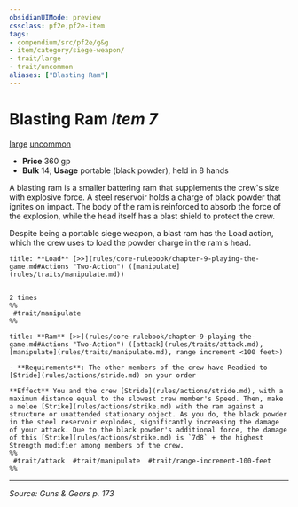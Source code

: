 ```yaml
---
obsidianUIMode: preview
cssclass: pf2e,pf2e-item
tags:
- compendium/src/pf2e/g&g
- item/category/siege-weapon/
- trait/large
- trait/uncommon
aliases: ["Blasting Ram"]
---
```

# Blasting Ram *Item 7*  
[large](rules/traits/large-b1.md "Large Size Trait")  [uncommon](rules/traits/uncommon.md "Uncommon Rarity Trait")  

- **Price** 360 gp
- **Bulk** 14; **Usage** portable (black powder), held in 8 hands

A blasting ram is a smaller battering ram that supplements the crew's size with explosive force. A steel reservoir holds a charge of black powder that ignites on impact. The body of the ram is reinforced to absorb the force of the explosion, while the head itself has a blast shield to protect the crew.

Despite being a portable siege weapon, a blast ram has the Load action, which the crew uses to load the powder charge in the ram's head.

```ad-embed-ability
title: **Load** [>>](rules/core-rulebook/chapter-9-playing-the-game.md#Actions "Two-Action") ([manipulate](rules/traits/manipulate.md))


2 times  
%%
 #trait/manipulate 
%%
```

```ad-embed-ability
title: **Ram** [>>](rules/core-rulebook/chapter-9-playing-the-game.md#Actions "Two-Action") ([attack](rules/traits/attack.md), [manipulate](rules/traits/manipulate.md), range increment <100 feet>)

- **Requirements**: The other members of the crew have Readied to [Stride](rules/actions/stride.md) on your order

**Effect** You and the crew [Stride](rules/actions/stride.md), with a maximum distance equal to the slowest crew member's Speed. Then, make a melee [Strike](rules/actions/strike.md) with the ram against a structure or unattended stationary object. As you do, the black powder in the steel reservoir explodes, significantly increasing the damage of your attack. Due to the black powder's additional force, the damage of this [Strike](rules/actions/strike.md) is `7d8` + the highest Strength modifier among members of the crew.  
%%
 #trait/attack  #trait/manipulate  #trait/range-increment-100-feet 
%%
```


---
*Source: Guns & Gears p. 173*